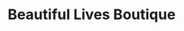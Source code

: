 ---
title: "Beautiful Lives Boutique"
url: /fayetteville/beautiful-lives-boutique/
shop: Modehaus
---